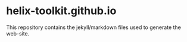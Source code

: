 helix-toolkit.github.io
=======================

This repository contains the jekyll/markdown files used to generate the web-site.
